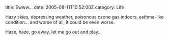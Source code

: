 title: Ewww…
date: 2005-08-11T10:52:00Z
category: Life

Hazy skies, depressing weather, poisonous ozone gas indoors, asthma-like condition… and worse of all, it could be even worse.

Haze, haze, go away, let me go out and play…
